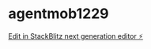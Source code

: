 # agentmob1229

[Edit in StackBlitz next generation editor ⚡️](https://stackblitz.com/~/github.com/jerkean2139/agentmob1229)